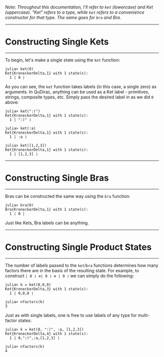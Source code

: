*Note: Throughout this documentation, I'll refer to `ket` (lowercase) and Ket (uppercase). "Ket" refers to a type, while `ket` refers to a convenience constructor for that type. The same goes for `bra` and Bra.*

---
# Constructing Single Kets
---

To begin, let's make a single state using the `ket` function:


```
julia> ket(0)
Ket{KroneckerDelta,1} with 1 state(s):
  1 | 0 ⟩
```

As you can see, the `ket` function takes labels (in this case, a single zero) as arguments. In QuDirac, anything can be used as a Ket label - primitives, strings, composite types, etc. Simply pass the desired label in as we did `0` above:

```
julia> ket(":)")
Ket{KroneckerDelta,1} with 1 state(s):
  1 | ":)" ⟩

julia> ket(:a)
Ket{KroneckerDelta,1} with 1 state(s):
  1 | :a ⟩

julia> ket([1,2,3])
Ket{KroneckerDelta,1} with 1 state(s):
  1 | [1,2,3] ⟩
```

---
# Constructing Single Bras
---

Bras can be constructed the same way using the `bra` function:

```
julia> bra(0)
Bra{KroneckerDelta,1} with 1 state(s):
  1 ⟨ 0 |
```

Just like Kets, Bra labels can be anything.  


---
# Constructing Single Product States
---

The number of labels passed to the `ket`/`bra` functions determines how many factors there are in the basis of the resulting state. For example, to construct `| 0 ⟩ ⊗| 0 ⟩ ⊗ | 0 ⟩` we can simply do the following:


```
julia> k = ket(0,0,0)
Ket{KroneckerDelta,3} with 1 state(s):
  1 | 0,0,0 ⟩

julia> nfactors(k)
3
```

Just as with single labels, one is free to use labels of any type for multi-factor states:

```
julia> k = ket(0, ":)", :a, [1,2,3])
Ket{KroneckerDelta,4} with 1 state(s):
  1 | 0,":)",:a,[1,2,3] ⟩

julia> nfactors(k)
4
```
